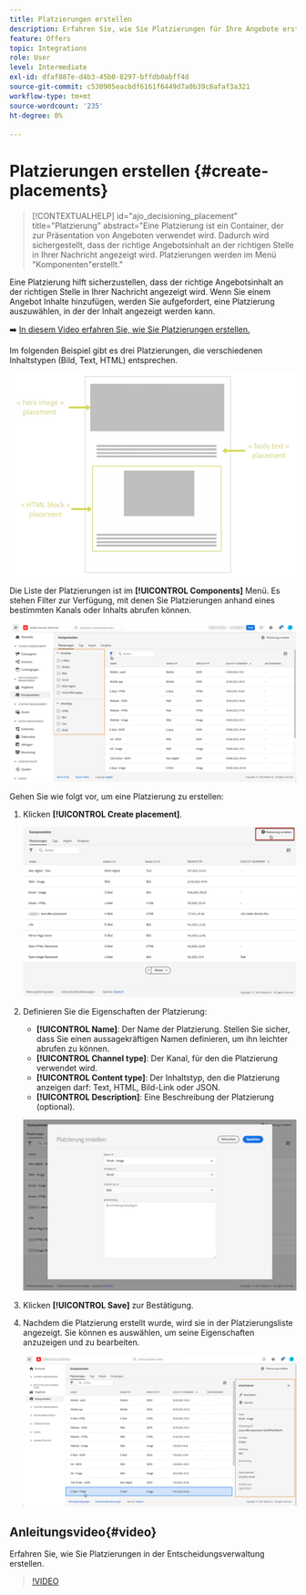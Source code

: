 ```yaml
---
title: Platzierungen erstellen
description: Erfahren Sie, wie Sie Platzierungen für Ihre Angebote erstellen.
feature: Offers
topic: Integrations
role: User
level: Intermediate
exl-id: dfaf887e-d4b3-45b0-8297-bffdb0abff4d
source-git-commit: c530905eacbdf6161f6449d7a0b39c8afaf3a321
workflow-type: tm+mt
source-wordcount: '235'
ht-degree: 0%

---
```


# Platzierungen erstellen {#create-placements}

>[!CONTEXTUALHELP]
>id="ajo_decisioning_placement"
>title="Platzierung"
>abstract="Eine Platzierung ist ein Container, der zur Präsentation von Angeboten verwendet wird. Dadurch wird sichergestellt, dass der richtige Angebotsinhalt an der richtigen Stelle in Ihrer Nachricht angezeigt wird. Platzierungen werden im Menü &quot;Komponenten&quot;erstellt."

Eine Platzierung hilft sicherzustellen, dass der richtige Angebotsinhalt an der richtigen Stelle in Ihrer Nachricht angezeigt wird. Wenn Sie einem Angebot Inhalte hinzufügen, werden Sie aufgefordert, eine Platzierung auszuwählen, in der der Inhalt angezeigt werden kann.

➡️ [In diesem Video erfahren Sie, wie Sie Platzierungen erstellen.](#video)

Im folgenden Beispiel gibt es drei Platzierungen, die verschiedenen Inhaltstypen (Bild, Text, HTML) entsprechen.

![](../assets/offers_placement_schema.png)

Die Liste der Platzierungen ist im **[!UICONTROL Components]** Menü. Es stehen Filter zur Verfügung, mit denen Sie Platzierungen anhand eines bestimmten Kanals oder Inhalts abrufen können.

![](../assets/placements_filter.png)

Gehen Sie wie folgt vor, um eine Platzierung zu erstellen:

1. Klicken **[!UICONTROL Create placement]**.

   ![](../assets/offers_placement_creation.png)

1. Definieren Sie die Eigenschaften der Platzierung:

   * **[!UICONTROL Name]**: Der Name der Platzierung. Stellen Sie sicher, dass Sie einen aussagekräftigen Namen definieren, um ihn leichter abrufen zu können.
   * **[!UICONTROL Channel type]**: Der Kanal, für den die Platzierung verwendet wird.
   * **[!UICONTROL Content type]**: Der Inhaltstyp, den die Platzierung anzeigen darf: Text, HTML, Bild-Link oder JSON.
   * **[!UICONTROL Description]**: Eine Beschreibung der Platzierung (optional).

   ![](../assets/offers_placement_creation_properties.png)

1. Klicken **[!UICONTROL Save]** zur Bestätigung.

1. Nachdem die Platzierung erstellt wurde, wird sie in der Platzierungsliste angezeigt. Sie können es auswählen, um seine Eigenschaften anzuzeigen und zu bearbeiten.

   ![](../assets/placement_created.png)

## Anleitungsvideo{#video}

Erfahren Sie, wie Sie Platzierungen in der Entscheidungsverwaltung erstellen.

>[!VIDEO](https://video.tv.adobe.com/v/329372?quality=12)

